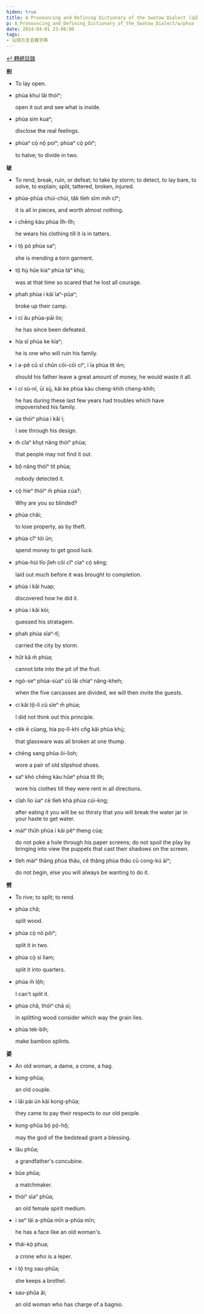 ```yaml
---
hiden: true
title: A Pronouncing and Defining Dictionary of the Swatow Dialect (汕頭方言音義字典) / phua
p: A_Pronouncing_and_Defining_Dictionary_of_the_Swatow_Dialect/w/phua
date: 2024-04-01 23:00:00
tags: 
- 汕頭方言音義字典
---
```


[↩️ 轉總目錄](/A_Pronouncing_and_Defining_Dictionary_of_the_Swatow_Dialect)


**剖**
- To lay open.

- phùa khui lâi thóiⁿ;

  open it out and see what is inside.

- phùa sim kuaⁿ;

  disclose the real feelings.

- phùaⁿ cò̤ nŏ̤ poiⁿ; phùaⁿ cò̤ pôiⁿ;

  to halve; to divide in two.

**破**
- To rend, break, ruin, or defeat; to take by storm; to detect, to lay bare, to solve, to explain; split, tattered, broken,  injured.

- phùa-phùa chùi-chùi, tâk tîeh sĭm mih cîⁿ;

  it is all in pieces, and worth almost nothing.

- i chēng kàu phùa lîh-lîh;

  he wears his clothing till it is in tatters.

- i tó̤ pó phùa saⁿ;

  she is mending a torn garment.

- tŏ̤ hṳ́ hûe kiaⁿ phùa táⁿ khṳ̀;

  was at that time so scared that he lost all courage.

- phah phùa i kâi îaⁿ-pûaⁿ;

  broke up their camp.

- i cí ău phùa-pāi lío;

  he has since been defeated.

- hía sĭ phùa ke kíaⁿ;

  he is one who will ruin his family.

- i a-pĕ cū sĭ chûn cōi-cōi ciⁿ, i īa phùa tit ŵn;

  should his father leave a great amount of money, he would waste it all.

- i cí sù-nî, ūi sṳ̄, kâi ke phùa kàu cheng-khih cheng-khih;

  he has during these last few years had troubles which have impoverished his family.

- úa thóiⁿ phùa i kâi ì;

  I see through his design.

- m̄ cîaⁿ khṳt nâng thóiⁿ phùa;

  that people may not find it out.

- bô̤ nâng thóiⁿ tit phùa;

  nobody detected it.

- cò̤ hìeⁿ thóiⁿ m̄ phùa cúa?;

  Why are you so blinded?

- phùa châi;

  to lose property, as by theft.

- phùa cîⁿ tói ūn;

  spend money to get good luck.

- phùa-hùi tīo jîeh cōi cîⁿ cìaⁿ cò̤ sêng;

  laid out much before it was brought to completion.

- phùa i kâi huap;

  discovered how he did it.

- phùa i kâi kòi;

  guessed his stratagem.

- phah phùa sîaⁿ-tî;

  carried the city by storm.

- hût kă m̄ phùa;

  cannot bite into the pit of the fruit.

- ngó-seⁿ phùa-sùaⁿ cū lâi chíaⁿ nâng-kheh;

  when the five carcasses are divided, we will then invite the guests.

- cí kâi tŏ̤-lí cū sĭeⁿ m̄ phùa;

  I did not think out this principle.

- cêk ē cŭang, hía po̤-lî-khì cn̂g kâi phùa khṳ̀;

  that glassware was all broken at one thump.

- chēng sang phùa ôi-lioh;

  wore a pair of old slipshod shoes.

- saⁿ khò chēng kàu hûeⁿ phùa tît lîh;

  wore his clothes till they were rent in all directions.

- cîah lío ùaⁿ cē tîeh khà phùa cúi-kng;

  after eating it you will be so thirsty that you will break the water jar in your haste to get water.

- màiⁿ thûh phùa i kâi pêⁿ theng cúa;

  do not poke a hole through his paper screens; do not spoil the play by bringing into view the puppets that cast their shadows on the screen.

- tîeh màiⁿ thăng phùa thâu, cē thăng phùa thâu cū cong-kú àiⁿ;

  do not begin, else you will always be wanting to do it.

**劈**
- To rive; to split; to rend.

- phùa châ;

  split wood.

- phùa cò̤ nŏ pôiⁿ;

  split it in two.

- phùa cò̤ sì lìam;

  split it into quarters.

- phùa m̄ lô̤h;

  I can't split it.

- phùa châ, thóiⁿ châ sì;

  in splitting wood consider which way the grain lies.

- phùa tek-bih;

  make bamboo splints.

**婆**
- An old woman, a dame, a crone, a hag.

- kong-phûa;

  an old couple.

- i lâi pài ún kâi kong-phûa;

  they came to pay their respects to our old people.

- kong-phûa bó̤ pó̤-hō̤;

  may the god of the bedstead grant a blessing.

- lău phûa;

  a grandfather's concubine.

- bûe phûa;

  a matchmaker.

- thóiⁿ sìaⁿ phûa;

  an old female spirit medium.

- i seⁿ lâi a-phûa mīn a-phûa mīn;

  he has a face like an old woman's.

- thái-kò̤ phua;

  a crone who is a leper.

- i tó̤ tng sau-phûa;

  she keeps a brothel.

- sau-phûa âi;

  an old woman who has charge of a bagnio.